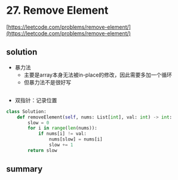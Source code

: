 # 27. Remove Element

[https://leetcode.com/problems/remove-element/](https://leetcode.com/problems/remove-element/)

## solution

- 暴力法
  - 主要是array本身无法被in-place的修改，因此需要多加一个循环
  - 但暴力法不是很好写

```python

```

- 双指针：记录位置

```python
class Solution:
    def removeElement(self, nums: List[int], val: int) -> int:
        slow = 0
        for i in range(len(nums)):
            if nums[i] != val:
                nums[slow] = nums[i]
                slow += 1
        return slow
```

## summary
